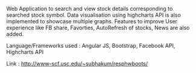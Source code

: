 Web Application to search and view stock details corresponding to searched stock symbol. Data visualisation using highcharts API is also implemented to showcase multiple graphs. Features to improve User experience like FB share, Favorties, AutoRefresh of stocks, News are also added.

Language/Frameworks used : Angular JS, Bootstrap, Facebook API, Highcharts API

Link : http://www-scf.usc.edu/~subhakum/resphwboots/
